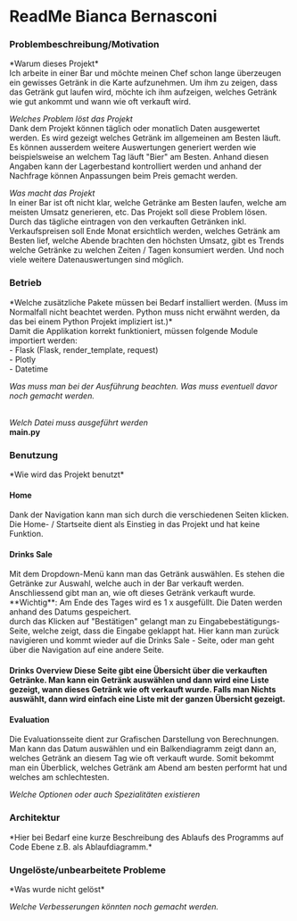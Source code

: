 <h1>ReadMe Bianca Bernasconi</h1>

<h3>Problembeschreibung/Motivation</h3>
*Warum dieses Projekt*
<br> Ich arbeite in einer Bar und möchte meinen Chef schon lange überzeugen ein gewisses Getränk in die Karte aufzunehmen.
Um ihm zu zeigen, dass das Getränk gut laufen wird, möchte ich ihm aufzeigen, welches Getränk wie gut ankommt und wann wie oft verkauft wird. 

*Welches Problem löst das Projekt*
<br> Dank dem Projekt können täglich oder monatlich Daten ausgewertet werden. Es wird gezeigt welches Getränk im allgemeinen am Besten läuft. 
Es können ausserdem weitere Auswertungen generiert werden wie beispielsweise an welchem Tag läuft "Bier" am Besten. Anhand diesen Angaben kann der Lagerbestand
kontrolliert werden und anhand der Nachfrage können Anpassungen beim Preis gemacht werden.

*Was macht das Projekt*
<br> In einer Bar ist oft nicht klar, welche Getränke am Besten laufen, welche am meisten Umsatz generieren, etc.
Das Projekt soll diese Problem lösen. Durch das tägliche eintragen von den verkauften Getränken inkl. Verkaufspreisen soll Ende Monat ersichtlich werden,
welches Getränk am Besten lief, welche Abende brachten den höchsten Umsatz, gibt es Trends welche Getränke zu welchen Zeiten / Tagen konsumiert werden. Und noch viele weitere Datenauswertungen sind möglich.


<h3>Betrieb</h3>
*Welche zusätzliche Pakete müssen bei Bedarf installiert werden. (Muss im Normalfall nicht beachtet werden. Python muss nicht erwähnt werden, da das bei einem Python Projekt impliziert ist.)*
<br> Damit die Applikation korrekt funktioniert, müssen folgende Module importiert werden:
<br> - Flask (Flask, render_template, request)
<br> - Plotly
<br> - Datetime

*Was muss man bei der Ausführung beachten. Was muss eventuell davor noch gemacht werden.*
<br><br>

*Welch Datei muss ausgeführt werden*
<br> **main.py**


<h3>Benutzung</h3>
*Wie wird das Projekt benutzt*
<h4>Home</h4>
Dank der Navigation kann man sich durch die verschiedenen Seiten klicken. 
<br>Die Home- / Startseite dient als Einstieg in das Projekt und hat keine Funktion.

<h4>Drinks Sale</h4>
Mit dem Dropdown-Menü kann man das Getränk auswählen. Es stehen die Getränke zur Auswahl, welche auch in der Bar verkauft werden.
Anschliessend gibt man an, wie oft dieses Getränk verkauft wurde. 
<br> **Wichtig**: Am Ende des Tages wird es 1 x ausgefüllt. Die Daten werden anhand des Datums gespeichert.
<br> durch das Klicken auf "Bestätigen" gelangt man zu Eingabebestätigungs-Seite, welche zeigt, dass die Eingabe geklappt hat. Hier kann man zurück navigieren und kommt wieder
auf die Drinks Sale - Seite, oder man geht über die Navigation auf eine andere Seite.

<h4>Drinks Overview</4>
Diese Seite gibt eine Übersicht über die verkauften Getränke. Man kann ein Getränk auswählen und dann
wird eine Liste gezeigt, wann dieses Getränk wie oft verkauft wurde.
Falls man Nichts auswählt, dann wird einfach eine Liste mit der ganzen Übersicht gezeigt.

<h4>Evaluation</h4>
Die Evaluationsseite dient zur Grafischen Darstellung von Berechnungen. 
Man kann das Datum auswählen und ein Balkendiagramm zeigt dann an, welches Getränk an diesem Tag wie oft verkauft wurde.
Somit bekommt man ein Überblick, welches Getränk am Abend am besten performt hat und welches am schlechtesten.



*Welche Optionen oder auch Spezialitäten existieren*



<h3>Architektur</h3>
*Hier bei Bedarf eine kurze Beschreibung des Ablaufs des Programms auf Code Ebene z.B. als Ablaufdiagramm.*




<h3>Ungelöste/unbearbeitete Probleme</h3>
*Was wurde nicht gelöst*


*Welche Verbesserungen könnten noch gemacht werden.*



